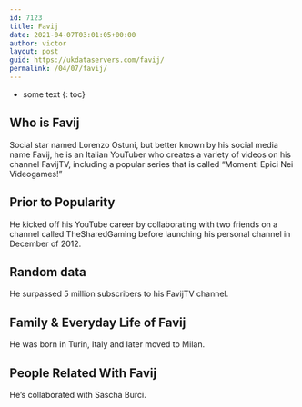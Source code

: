 ```yaml
---
id: 7123
title: Favij
date: 2021-04-07T03:01:05+00:00
author: victor
layout: post
guid: https://ukdataservers.com/favij/
permalink: /04/07/favij/
---
```


* some text
{: toc}


## Who is Favij



Social star named Lorenzo Ostuni, but better known by his social media name Favij, he is an Italian YouTuber who creates a variety of videos on his channel FavijTV, including a popular series that is called &#8220;Momenti Epici Nei Videogames!&#8221; 

                
                
                
## Prior to Popularity



He kicked off his YouTube career by collaborating with two friends on a channel called TheSharedGaming before launching his personal channel in December of 2012. 

                
                
                
## Random data



He surpassed 5 million subscribers to his FavijTV channel. 

                
                
                
## Family & Everyday Life of Favij



He was born in Turin, Italy and later moved to Milan. 

                
                
                
## People Related With Favij



He&#8217;s collaborated with Sascha Burci. 

                
              
            
          
          
          